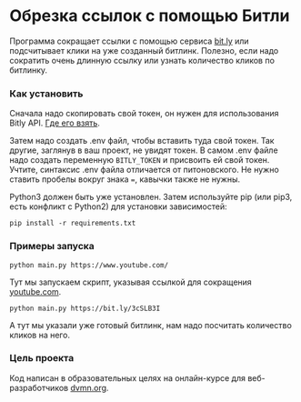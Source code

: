 # Обрезка ссылок с помощью Битли
Программа сокращает ссылки с помощью сервиса [bit.ly](https://bitly.com/) или подсчитывает клики на уже созданный битлинк. 
Полезно, если надо сократить очень длинную ссылку или узнать количество кликов по битлинку.
### Как установить
Сначала надо скопировать свой токен, он нужен для использования Bitly API. [Где его взять](https://support.bitly.com/hc/en-us/articles/230647907).

Затем надо создать .env файл, чтобы вставить туда свой токен. Так другие, заглянув в ваш проект, не увидят токен. 
В самом .env файле надо создать переменную `BITLY_TOKEN` и присвоить ей свой токен. 
Учтите, синтаксис .env файла отличается от питоновского. Не нужно ставить пробелы вокруг знака `=`, кавычки также не нужны.

Python3 должен быть уже установлен. Затем используйте pip (или pip3, есть конфликт с Python2) для установки зависимостей:
```
pip install -r requirements.txt
```
### Примеры запуска
```
python main.py https://www.youtube.com/
```
Тут мы запускаем скрипт, указывая ссылкой для сокращения [youtube.com](https://www.youtube.com/).
```
python main.py https://bit.ly/3cSLB3I
```
А тут мы указали уже готовый битлинк, нам надо посчитать количество кликов на него.
### Цель проекта
Код написан в образовательных целях на онлайн-курсе для веб-разработчиков [dvmn.org](https://dvmn.org/).